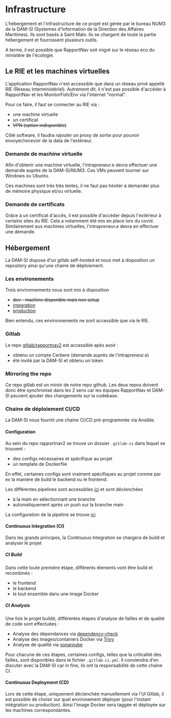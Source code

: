 # Infrastructure

L'hébergement et l'infrastructure de ce projet est gérée par le bureau NUM3 de la DAM-SI (Systemes d'Information de la Direction des Affaires Maritimes). Ils sont basés à Saint Malo.
Ils se chargent de toute la partie hébergement et fournissent plusieurs outils.

A terme, il est possible que RapportNav soit migré sur le réseau eco du ministère de l'écologie.

## Le RIE et les machines virtuelles

L'application RapportNav n'est accessible que dans un réseau privé appellé RIE (Réseau Interministériel).
Autrement dit, il n'est pas possible d'accéder à RapportNav et les MonitorFish/Env via l'internet "normal".

Pour ce faire, il faut se connecter au RIE via :
- une machine virtuelle
- un certificat
- ~~VPN (option indisponible)~~

Côté software, il faudra rajouter un proxy de sortie pour pouvoir envoyer/recevoir de la data de l'extérieur.

### Demande de machine virtuelle

Afin d'obtenir une machine virtuelle, l'intrapreneur.e devra effectuer une demande auprès de la DAM-SI/NUM3.
Ces VMs peuvent tourner sur Windows ou Ubuntu.

Ces machines sont très très lentes, il ne faut pas hésiter à demander plus de mémoire physique et/ou virtuelle.

### Demande de certificats

Grâce à un certificat d'accès, il est possible d'accéder depuis l'extérieur à certains sites du RIE. 
Cela a notamment été mis en place lors du covid.
Similairement aux machines virtuelles, l'intrapreneur.e devra en effectuer une demande. 


## Hébergement

La DAM-SI dispose d'un gitlab self-hosted et nous met à disposition un repository ainsi qu'une chaine de déploiement.

### Les environements

Trois environnements nous sont mis à disposition
- ~~dev - machine disponible mais non setup~~
- [integration](http://int-rapportnav-appli01.dsi.damgm.i2)
- [production](https://rapport-nav.din.developpement-durable.gouv.fr/)

Bien entendu, ces environnements ne sont accessible que via le RIE.

### Gitlab

Le repo [gitlab/rapportnav2](https://gitlab-sml.din.developpement-durable.gouv.fr/rapportnav-v2/rapportnav_v2) est accessible apès avoir :
- obtenu un compte Cerbere (demande auprès de l'intrapreneur.e)
- été invité par la DAM-SI et obtenu un token


### Mirroring the repo

Ce repo gitlab est un miroir de notre repo github.
Les deux repos doivent donc être synchronisé dans les 2 sens car les équipes RapportNav et DAM-SI peuvent ajouter des changements sur la codebase.


### Chaine de déploiement CI/CD

La DAM-SI nous fournit une chaine CI/CD pré-programmée via Ansible.

#### Configuration

Au sein du repo rapportnav2 se trouve un dossier `.gitlab-ci` dans lequel se trouvent :
- des configs nécessaires et spécifique au projet
- un template de Dockerfile

En effet, certaines configs sont vraiment spécifiques au projet comme par ex la manière de build le backend ou le frontend.

Les différentes pipelines sont accessibles [ici](https://gitlab-sml.din.developpement-durable.gouv.fr/rapportnav-v2/rapportnav_v2/-/pipelines) et sont déclenchées
- à la main en sélectionnant une branche
- automatiquement après un push sur la branche main

La configuration de la pipeline se trouve [ici](https://gitlab-sml.din.developpement-durable.gouv.fr/rapportnav-v2/rapportnav_v2/-/ci/editor?branch_name=main&tab=1)

#### Continuous Integration (CI)

Dans les grands principes, la Continuous Integration se chargera de build et analyser le projet

##### CI Build

Dans cette toute première étape, différents élements vont être build et recombinés :
- le frontend
- le backend
- le tout ensemble dans une image Docker

##### CI Analysis

Une fois le projet buildé, différentes étapes d'analyse de failles et de qualité de code sont effectuées :
- Analyse des dépendances via [dependency-check](https://owasp.org/www-project-dependency-check/)
- Analyse des images/containers Docker via [Trivy](https://trivy.dev/latest/)
- Analyse de qualité via [sonarqube](https://github.com/SonarSource/sonarqube)

Pour chacune de ces étapes, certaines configs, telles que la criticalité des failles, sont disponibles dans le fichier `.gitlab-ci.yml`.
Il conviendra d'en discuter avec la DAM-SI car in fine, ils ont la responsabilité de cette chaine CI. 


#### Continuous Deployment (CD)

Lors de cette étape, uniquement déclenchée manuellement via l'UI Gitlab, il est possible de choisir sur quel environement déployer (pour l'instant intégration ou production).
Ainsi l'image Docker sera taggée et déployée sur les machines correspondantes.



